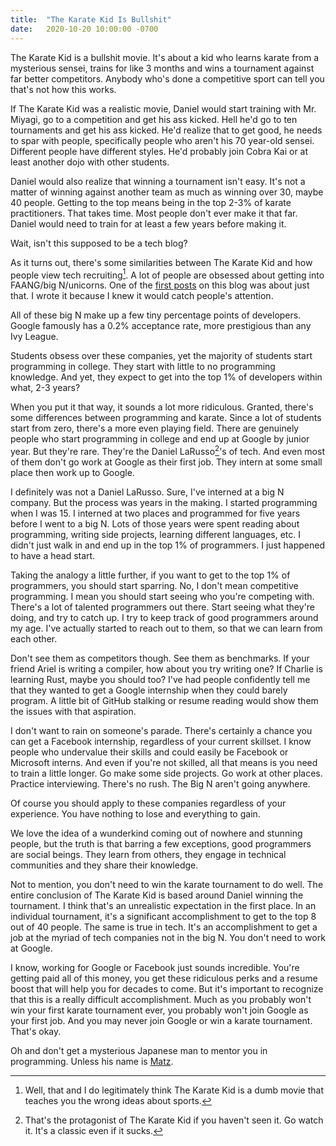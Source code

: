 ```yaml
---
title:  "The Karate Kid Is Bullshit"
date:   2020-10-20 10:00:00 -0700
---
```


The Karate Kid is a bullshit movie. It's about a kid who learns karate
from a mysterious sensei, trains for like 3 months and wins a
tournament against far better competitors. Anybody who's done a
competitive sport can tell you that's not how this works.

If The Karate Kid was a realistic movie, Daniel would start training
with Mr. Miyagi, go to a competition and get his ass kicked. Hell he'd
go to ten tournaments and get his ass kicked. He'd realize that to get
good, he needs to spar with people, specifically people who aren't his
70 year-old sensei. Different people have different styles. He'd
probably join Cobra Kai or at least another dojo with other students.

Daniel would also realize that winning a tournament isn't easy. It's
not a matter of winning against another team as much as winning over
30, maybe 40 people. Getting to the top means being in the top 2-3% of
karate practitioners. That takes time. Most people don't ever make it
that far. Daniel would need to train for at least a few years before
making it.

Wait, isn't this supposed to be a tech blog?

As it turns out, there's some similarities between The Karate Kid and
how people view tech recruiting[^1]. A lot of people are obsessed
about getting into FAANG/big N/unicorns. One of the [first
posts](https://blog.torchnyu.com/2019/11/14/get-that-big-n-job.html)
on this blog was about just that. I wrote it because I knew it would
catch people's attention.

[^1]: Well, that and I do legitimately think The Karate Kid is a dumb
    movie that teaches you the wrong ideas about sports.

All of these big N make up a few tiny percentage points of
developers. Google famously has a 0.2% acceptance rate, more
prestigious than any Ivy League.

Students obsess over these companies, yet the majority of students
start programming in college. They start with little to no programming
knowledge. And yet, they expect to get into the top 1% of developers
within what, 2-3 years?

When you put it that way, it sounds a lot more ridiculous. Granted,
there's some differences between programming and karate. Since a lot
of students start from zero, there's a more even playing field. There
are genuinely people who start programming in college and end up at
Google by junior year. But they're rare. They're the Daniel
LaRusso[^2]'s of tech. And even most of them don't go work at Google
as their first job. They intern at some small place then work up to
Google.

[^2]: That's the protagonist of The Karate Kid if you haven't seen
    it. Go watch it. It's a classic even if it sucks.

I definitely was not a Daniel LaRusso. Sure, I've interned at a big N
company. But the process was years in the making. I started
programming when I was 15. I interned at two places and programmed for
five years before I went to a big N. Lots of those years were spent
reading about programming, writing side projects, learning different
languages, etc. I didn't just walk in and end up in the top 1% of
programmers. I just happened to have a head start.

Taking the analogy a little further, if you want to get to the top 1%
of programmers, you should start sparring. No, I don't mean
competitive programming. I mean you should start seeing who you're
competing with. There's a lot of talented programmers out there. Start
seeing what they're doing, and try to catch up. I try to keep track of
good programmers around my age. I've actually started to reach out to
them, so that we can learn from each other.

Don't see them as competitors though. See them as benchmarks. If your
friend Ariel is writing a compiler, how about you try writing one? If
Charlie is learning Rust, maybe you should too? I've had people
confidently tell me that they wanted to get a Google internship when
they could barely program. A little bit of GitHub stalking or resume
reading would show them the issues with that aspiration.

I don't want to rain on someone's parade. There's certainly a chance
you can get a Facebook internship, regardless of your current
skillset. I know people who undervalue their skills and could easily
be Facebook or Microsoft interns. And even if you're not skilled, all
that means is you need to train a little longer. Go make some side
projects. Go work at other places. Practice interviewing. There's no
rush. The Big N aren't going anywhere.

Of course you should apply to these companies regardless of your
experience. You have nothing to lose and everything to gain.

We love the idea of a wunderkind coming out of nowhere and stunning
people, but the truth is that barring a few exceptions, good
programmers are social beings. They learn from others, they engage in
technical communities and they share their knowledge.

Not to mention, you don't need to win the karate tournament to do
well. The entire conclusion of The Karate Kid is based around Daniel
winning the tournament. I think that's an unrealistic expectation in
the first place. In an individual tournament, it's a significant
accomplishment to get to the top 8 out of 40 people. The same is true
in tech. It's an accomplishment to get a job at the myriad of tech
companies not in the big N. You don't need to work at Google.

I know, working for Google or Facebook just sounds incredible. You're
getting paid all of this money, you get these ridiculous perks and a
resume boost that will help you for decades to come. But it's
important to recognize that this is a really difficult
accomplishment. Much as you probably won't win your first karate
tournament ever, you probably won't join Google as your first job. And
you may never join Google or win a karate tournament. That's okay.

Oh and don't get a mysterious Japanese man to mentor you in
programming. Unless his name is
[Matz](https://en.wikipedia.org/wiki/Yukihiro_Matsumoto).
